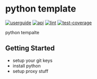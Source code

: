 # python template

[![userguide][userguide_badge]](https://atpolonsky.github.io/python_template/docs/userguide/book/index.html) [![api][api_badge]](https://atpolonsky.github.io/python_template/docs/api/index.html) [![lint][lint_badge]](https://atpolonsky.github.io/python_template/logs/lint.log) [![test-coverage][test-coverage_badge]](https://atpolonsky.github.io/python_template/coverage_reports/htmlcov/index.html)

python tempalte

[userguide_badge]: https://atpolonsky.github.io/python_template/badges/userguide.svg
[api_badge]: https://atpolonsky.github.io/python_template/badges/api.svg
[lint_badge]: https://atpolonsky.github.io/python_template/badges/lint.svg
[test-coverage_badge]: https://atpolonsky.github.io/python_template/badges/test-coverage.svg

## Getting Started

- setup your git keys
- install python
- setup proxy stuff
